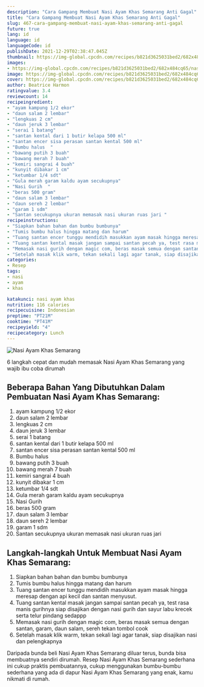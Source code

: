 ```yaml
---
description: "Cara Gampang Membuat Nasi Ayam Khas Semarang Anti Gagal"
title: "Cara Gampang Membuat Nasi Ayam Khas Semarang Anti Gagal"
slug: 467-cara-gampang-membuat-nasi-ayam-khas-semarang-anti-gagal
future: true
lang: id
language: id
languageCode: id
publishDate: 2021-12-29T02:38:47.045Z 
thumbnail: https://img-global.cpcdn.com/recipes/b821d3625031bed2/682x484cq65/nasi-ayam-khas-semarang-foto-resep-utama.png
images:
- https://img-global.cpcdn.com/recipes/b821d3625031bed2/682x484cq65/nasi-ayam-khas-semarang-foto-resep-utama.png
image: https://img-global.cpcdn.com/recipes/b821d3625031bed2/682x484cq65/nasi-ayam-khas-semarang-foto-resep-utama.png
cover: https://img-global.cpcdn.com/recipes/b821d3625031bed2/682x484cq65/nasi-ayam-khas-semarang-foto-resep-utama.png
author: Beatrice Harmon
ratingvalue: 3.4
reviewcount: 14
recipeingredient:
- "ayam kampung 1/2 ekor"
- "daun salam 2 lembar"
- "lengkuas 2 cm"
- "daun jeruk 3 lembar"
- "serai 1 batang"
- "santan kental dari 1 butir kelapa 500 ml"
- "santan encer sisa perasan santan kental 500 ml"
- "Bumbu halus  "
- "bawang putih 3 buah"
- "bawang merah 7 buah"
- "kemiri sangrai 4 buah"
- "kunyit dibakar 1 cm"
- "ketumbar 1/4 sdt"
- "Gula merah garam kaldu ayam secukupnya"
- "Nasi Gurih  "
- "beras 500 gram"
- "daun salam 3 lembar"
- "daun sereh 2 lembar"
- "garam 1 sdm"
- "Santan secukupnya ukuran memasak nasi ukuran ruas jari "
recipeinstructions:
- "Siapkan bahan bahan dan bumbu bumbunya"
- "Tumis bumbu halus hingga matang dan harum"
- "Tuang santan encer tunggu mendidih masukkan ayam masak hingga meresap dengan api kecil dan santan menyusut."
- "Tuang santan kental masak jangan sampai santan pecah ya, test rasa manis gurihnya siap disajikan dengan nasi gurih dan sayur labu krecek serta telur pindang sedappp"
- "Memasak nasi gurih dengan magic com, beras masak semua dengan santan, garam, daun salam, sereh tekan tombol cook"
- "Setelah masak klik warm, tekan sekali lagi agar tanak, siap disajikan nasi dan pelengkapnya"
categories:
- Resep
tags:
- nasi
- ayam
- khas

katakunci: nasi ayam khas 
nutrition: 116 calories
recipecuisine: Indonesian
preptime: "PT21M"
cooktime: "PT41M"
recipeyield: "4"
recipecategory: Lunch
---
```



![Nasi Ayam Khas Semarang](https://img-global.cpcdn.com/recipes/b821d3625031bed2/682x484cq65/nasi-ayam-khas-semarang-foto-resep-utama.png)

6 langkah cepat dan mudah memasak  Nasi Ayam Khas Semarang yang wajib ibu coba dirumah

<!--inarticleads1-->

## Beberapa Bahan Yang Dibutuhkan Dalam Pembuatan Nasi Ayam Khas Semarang:

1. ayam kampung 1/2 ekor
1. daun salam 2 lembar
1. lengkuas 2 cm
1. daun jeruk 3 lembar
1. serai 1 batang
1. santan kental dari 1 butir kelapa 500 ml
1. santan encer sisa perasan santan kental 500 ml
1. Bumbu halus  
1. bawang putih 3 buah
1. bawang merah 7 buah
1. kemiri sangrai 4 buah
1. kunyit dibakar 1 cm
1. ketumbar 1/4 sdt
1. Gula merah garam kaldu ayam secukupnya
1. Nasi Gurih  
1. beras 500 gram
1. daun salam 3 lembar
1. daun sereh 2 lembar
1. garam 1 sdm
1. Santan secukupnya ukuran memasak nasi ukuran ruas jari 



<!--inarticleads2-->

## Langkah-langkah Untuk Membuat Nasi Ayam Khas Semarang:

1. Siapkan bahan bahan dan bumbu bumbunya
1. Tumis bumbu halus hingga matang dan harum
1. Tuang santan encer tunggu mendidih masukkan ayam masak hingga meresap dengan api kecil dan santan menyusut.
1. Tuang santan kental masak jangan sampai santan pecah ya, test rasa manis gurihnya siap disajikan dengan nasi gurih dan sayur labu krecek serta telur pindang sedappp
1. Memasak nasi gurih dengan magic com, beras masak semua dengan santan, garam, daun salam, sereh tekan tombol cook
1. Setelah masak klik warm, tekan sekali lagi agar tanak, siap disajikan nasi dan pelengkapnya




Daripada bunda beli  Nasi Ayam Khas Semarang  diluar terus, bunda  bisa membuatnya sendiri dirumah. Resep  Nasi Ayam Khas Semarang  sederhana ini cukup praktis pembuatannya, cukup menggunakan bumbu-bumbu sederhana yang ada di dapur  Nasi Ayam Khas Semarang  yang enak, kamu nikmati di rumah.
